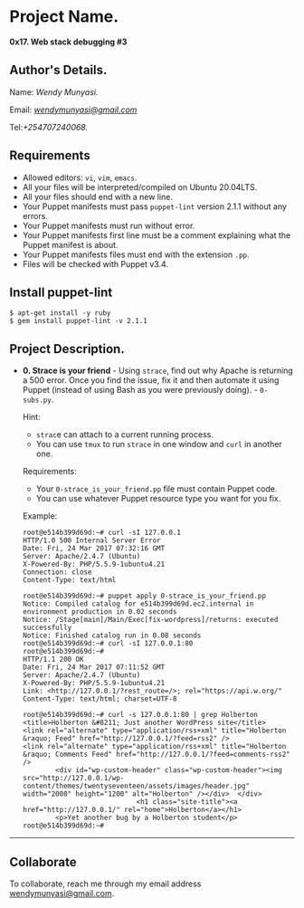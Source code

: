 # Project Name.
**0x17. Web stack debugging #3**

## Author's Details.
Name: *Wendy Munyasi.*

Email: *wendymunyasi@gmail.com*

Tel:*+254707240068.*

##  Requirements

*   Allowed editors: `vi`, `vim`, `emacs`.
*   All your files will be interpreted/compiled on Ubuntu 20.04LTS.
*   All your files should end with a new line.
*   Your Puppet manifests must pass `puppet-lint` version 2.1.1 without any errors.
*   Your Puppet manifests must run without error.
*   Your Puppet manifests first line must be a comment explaining what the Puppet manifest is about.
*   Your Puppet manifests files must end with the extension `.pp`.
*   Files will be checked with Puppet v3.4.


## Install puppet-lint
```
$ apt-get install -y ruby
$ gem install puppet-lint -v 2.1.1
```

## Project Description.

* **0. Strace is your friend** - Using `strace`, find out why Apache is returning a 500 error. Once you find the issue, fix it and then automate it using Puppet (instead of using Bash as you were previously doing). - `0-subs.py`.

  Hint:

  * `strac`e can attach to a current running process.
  * You can use `tmux` to run `strace` in one window and `curl` in another one.

  Requirements:

  * Your `0-strace_is_your_friend.pp` file must contain Puppet code.
  * You can use whatever Puppet resource type you want for you fix.
  
  Example:
  ```
  root@e514b399d69d:~# curl -sI 127.0.0.1
  HTTP/1.0 500 Internal Server Error
  Date: Fri, 24 Mar 2017 07:32:16 GMT
  Server: Apache/2.4.7 (Ubuntu)
  X-Powered-By: PHP/5.5.9-1ubuntu4.21
  Connection: close
  Content-Type: text/html

  root@e514b399d69d:~# puppet apply 0-strace_is_your_friend.pp
  Notice: Compiled catalog for e514b399d69d.ec2.internal in environment production in 0.02 seconds
  Notice: /Stage[main]/Main/Exec[fix-wordpress]/returns: executed successfully
  Notice: Finished catalog run in 0.08 seconds
  root@e514b399d69d:~# curl -sI 127.0.0.1:80
  root@e514b399d69d:~#
  HTTP/1.1 200 OK
  Date: Fri, 24 Mar 2017 07:11:52 GMT
  Server: Apache/2.4.7 (Ubuntu)
  X-Powered-By: PHP/5.5.9-1ubuntu4.21
  Link: <http://127.0.0.1/?rest_route=/>; rel="https://api.w.org/"
  Content-Type: text/html; charset=UTF-8

  root@e514b399d69d:~# curl -s 127.0.0.1:80 | grep Holberton
  <title>Holberton &#8211; Just another WordPress site</title>
  <link rel="alternate" type="application/rss+xml" title="Holberton &raquo; Feed" href="http://127.0.0.1/?feed=rss2" />
  <link rel="alternate" type="application/rss+xml" title="Holberton &raquo; Comments Feed" href="http://127.0.0.1/?feed=comments-rss2" />
          <div id="wp-custom-header" class="wp-custom-header"><img src="http://127.0.0.1/wp-content/themes/twentyseventeen/assets/images/header.jpg" width="2000" height="1200" alt="Holberton" /></div>  </div>
                              <h1 class="site-title"><a href="http://127.0.0.1/" rel="home">Holberton</a></h1>
          <p>Yet another bug by a Holberton student</p>
  root@e514b399d69d:~#
  ```
---


## Collaborate

To collaborate, reach me through my email address wendymunyasi@gmail.com.
